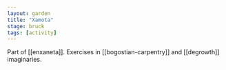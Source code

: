 ```yaml
---  
layout: garden
title: "Xamota"
stage: bruck
tags: [activity]
---
```


Part of [[enxaneta]]. Exercises in [[bogostian-carpentry]] and [[degrowth]] imaginaries.